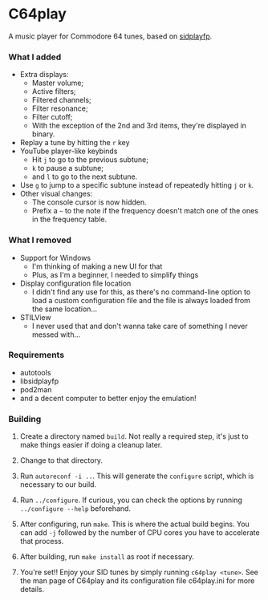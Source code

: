 # C64play

A music player for Commodore 64 tunes, based on [sidplayfp](https://github.com/libsidplayfp/sidplayfp).

### What I added

- Extra displays:
  - Master volume;
  - Active filters;
  - Filtered channels;
  - Filter resonance;
  - Filter cutoff;
  - With the exception of the 2nd and 3rd items, they're displayed in binary.
- Replay a tune by hitting the `r` key
- YouTube player-like keybinds
  - Hit `j` to go to the previous subtune;
  - `k` to pause a subtune;
  - and `l` to go to the next subtune.
- Use `g` to jump to a specific subtune instead of repeatedly hitting `j` or `k`.
- Other visual changes:
  - The console cursor is now hidden.
  - Prefix a `~` to the note if the frequency doesn't match one of
    the ones in the frequency table.

### What I removed

- Support for Windows
  - I'm thinking of making a new UI for that
  - Plus, as I'm a beginner, I needed to simplify things
- Display configuration file location
  - I didn't find any use for this, as there's no command-line option
    to load a custom configuration file and the file is always loaded
	from the same location...
- STILView
  - I never used that and don't wanna take care of something I never
    messed with...

### Requirements

- autotools
- libsidplayfp
- pod2man
- and a decent computer to better enjoy the emulation!

### Building

1. Create a directory named `build`. Not really a required step, it's just
to make things easier if doing a cleanup later.

2. Change to that directory.

3. Run `autoreconf -i ..`. This will generate the `configure` script,
which is necessary to our build.

4. Run `../configure`. If curious, you can check the options by running
`../configure --help` beforehand.

5. After configuring, run `make`. This is where the actual build begins.
You can add `-j` followed by the number of CPU cores you have to
accelerate that process.

6. After building, run `make install` as root if necessary.
7. You're set!! Enjoy your SID tunes by simply running `c64play <tune>`.
See the man page of C64play and its configuration file c64play.ini
for more details.
